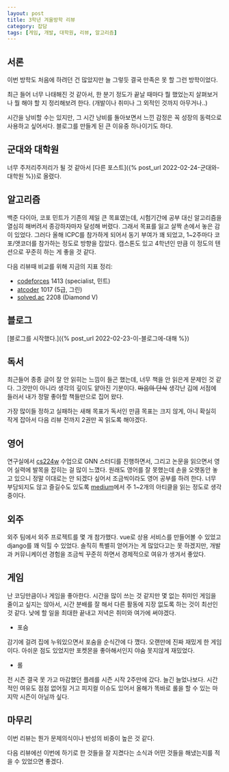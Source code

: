 ```yaml
---
layout: post
title: 3학년 겨울방학 리뷰
category: 잡담
tags: [게임, 개발, 대학원, 리뷰, 알고리즘]
---
```


## 서론

이번 방학도 처음에 하려던 건 많았지만 늘 그렇듯 결국 만족은 못 할 그런 방학이었다.

최근 들어 너무 나태해진 것 같아서, 한 분기 정도가 끝날 때마다 뭘 했었는지 살펴보거나 뭘 해야 할 지 정리해보려 한다. (개발이나 취미나 그 외적인 것까지 아무거나..)

시간을 낭비할 수는 있지만, 그 시간 낭비를 돌아보면서 느낀 감정은 꼭 성장의 동력으로 사용하고 싶어서다.
블로그를 만들게 된 큰 이유중 하나이기도 하다.

## 군대와 대학원

너무 주저리주저리가 될 것 같아서 [다른 포스트]({% post_url 2022-02-24-군대와-대학원 %})로 올렸다.

## 알고리즘

백준 다이아, 코포 민트가 기존의 제일 큰 목표였는데, 시험기간에 공부 대신 알고리즘을 열심히 해버려서 종강하자마자 달성해 버렸다. 그래서 목표를 잃고 살짝 손에서 놓은 감이 있었다.
그러다 올해 ICPC를 참가하게 되어서 동기 부여가 꽤 되었고, 1~2주마다 코포/앳코더를 참가하는 정도로 방향을 잡았다.
캡스톤도 있고 4학년인 만큼 이 정도의 텐션으로 꾸준히 하는 게 좋을 것 같다.

다음 리뷰때 비교를 위해 지금의 지표 정리:

* [codeforces](https://codeforces.com/profile/codingnoye) 1413 (specialist, 민트)
* [atcoder](https://atcoder.jp/users/noye) 1017 (5급, 그린)
* [solved.ac](https://solved.ac/profile/noye) 2208 (Diamond V)

## 블로그

[블로그를 시작했다.]({% post_url 2022-02-23-이-블로그에-대해 %})

## 독서

최근들어 종종 글이 잘 안 읽히는 느낌이 들곤 했는데, 너무 책을 안 읽은게 문제인 것 같다.
그것만이 아니라 생각의 깊이도 얕아진 기분이다. ~~마음의 단식~~
생각난 김에 서점에 들러서 내가 정말 좋아할 책들만으로 집어 왔다.

가장 많이들 정하고 실패하는 새해 목표가 독서인 만큼 목표는 크지 않게, 아니 확실히 작게 잡아서 다음 리뷰 전까지 2권만 꼭 읽도록 해야겠다.

## 영어

연구실에서 [cs224w](http://web.stanford.edu/class/cs224w/) 수업으로 GNN 스터디를 진행하면서, 그리고 논문을 읽으면서 영어 실력에 발목을 잡히는 걸 많이 느꼈다.
원래도 영어를 잘 못했는데 손을 오랫동안 놓고 있으니 정말 이대로는 안 되겠다 싶어서 조금씩이라도 영어 공부를 하려 한다.
너무 부담되지도 않고 즐길수도 있도록 [medium](https://medium.com/)에서 주 1~2개의 아티클을 읽는 정도로 생각 중이다.

## 외주

외주 팀에서 외주 프로젝트를 몇 개 참가했다. vue로 상용 서비스를 만들어볼 수 있었고 django를 꽤 익힐 수 있었다.
솔직히 특별히 얻어가는 게 많았다고는 못 하겠지만, 개발과 커뮤니케이션 경험을 조금씩 꾸준히 하면서 경제적으로 여유가 생겨서 좋았다.

## 게임

난 코딩만큼이나 게임을 좋아한다. 시간을 많이 쓰는 것 같지만 몇 없는 취미인 게임을 줄이고 싶지는 않아서, 시간 분배를 잘 해서 다른 활동에 지장 없도록 하는 것이 최선인 것 같다. 낮에 할 일을 최대한 끝내고 저녁은 취미와 여가에 써야겠다.

* 포숨

감기에 걸려 집에 누워있으면서 포숨을 순식간에 다 깼다.
오랜만에 진짜 재밌게 한 게임이다. 아쉬운 점도 있었지만 포켓몬을 좋아해서인지 야숨 못지않게 재밌었다.

* 롤

전 시즌 결국 못 가고 마감했던 플레를 시즌 시작 2주만에 갔다. 늘긴 늘었나보다.
시간적인 여유도 점점 없어질 거고 피지컬 이슈도 있어서 올해가 똑바로 롤을 할 수 있는 마지막 시즌이 아닐까 싶다.

## 마무리

이번 리뷰는 뭔가 문제의식이나 반성의 비중이 높은 것 같다.

다음 리뷰에선 이번에 하기로 한 것들을 잘 지켰다는 소식과 어떤 것들을 해냈는지를 적을 수 있었으면 좋겠다.
